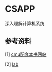 # CSAPP
深入理解计算机系统

## 参考资料

[1] [cmu配套本书网站](http://csapp.cs.cmu.edu/3e/labs.html)

[2] [lab](https://www.cs.cmu.edu/~213/schedule.html)

